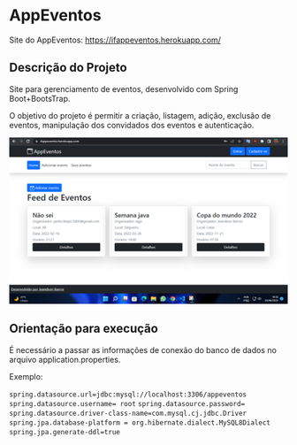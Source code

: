 # AppEventos
Site do AppEventos: https://ifappeventos.herokuapp.com/

## Descrição do Projeto
Site para gerenciamento de eventos, desenvolvido com Spring Boot+BootsTrap.

O objetivo do projeto é permitir a criação, listagem, adição, exclusão de eventos, manipulação dos convidados dos eventos e autenticação. 

![Figure 1](./Captura.png)

## Orientação para execução

É necessário a passar as informações de conexão do banco de dados no arquivo application.properties.

Exemplo:

`spring.datasource.url=jdbc:mysql://localhost:3306/appeventos`
`spring.datasource.username= root`
`spring.datasource.password=`  
`spring.datasource.driver-class-name=com.mysql.cj.jdbc.Driver`
`spring.jpa.database-platform = org.hibernate.dialect.MySQL8Dialect`
`spring.jpa.generate-ddl=true`
